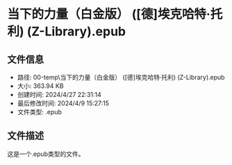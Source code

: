 ﻿# 当下的力量（白金版） ([德]埃克哈特·托利) (Z-Library).epub

## 文件信息
- 路径: 00-temp\当下的力量（白金版） ([德]埃克哈特·托利) (Z-Library).epub
- 大小: 363.94 KB
- 创建时间: 2024/4/27 22:31:14
- 最后修改时间: 2024/4/9 15:27:15
- 文件类型: .epub

## 文件描述
这是一个.epub类型的文件。

